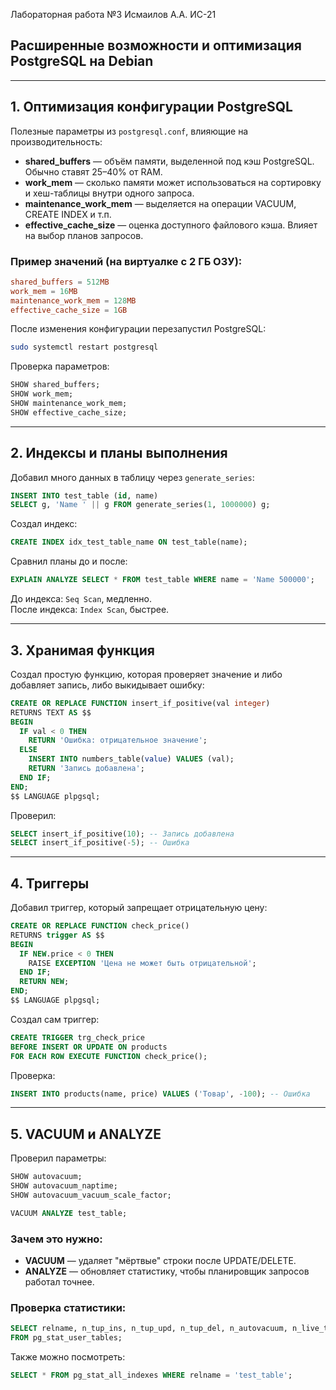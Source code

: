 Лабораторная работа №3 
Исмаилов А.А. ИС-21 
## Расширенные возможности и оптимизация PostgreSQL на Debian


---

## 1. Оптимизация конфигурации PostgreSQL

Полезные параметры из `postgresql.conf`, влияющие на производительность:

- **shared_buffers** — объём памяти, выделенной под кэш PostgreSQL. Обычно ставят 25–40% от RAM.
- **work_mem** — сколько памяти может использоваться на сортировку и хеш-таблицы внутри одного запроса.
- **maintenance_work_mem** — выделяется на операции VACUUM, CREATE INDEX и т.п.
- **effective_cache_size** — оценка доступного файлового кэша. Влияет на выбор планов запросов.

### Пример значений (на виртуалке с 2 ГБ ОЗУ):

```conf
shared_buffers = 512MB
work_mem = 16MB
maintenance_work_mem = 128MB
effective_cache_size = 1GB
```

После изменения конфигурации перезапустил PostgreSQL:

```bash
sudo systemctl restart postgresql
```

Проверка параметров:

```sql
SHOW shared_buffers;
SHOW work_mem;
SHOW maintenance_work_mem;
SHOW effective_cache_size;
```

---

## 2. Индексы и планы выполнения

Добавил много данных в таблицу через `generate_series`:

```sql
INSERT INTO test_table (id, name)
SELECT g, 'Name ' || g FROM generate_series(1, 1000000) g;
```

Создал индекс:

```sql
CREATE INDEX idx_test_table_name ON test_table(name);
```

Сравнил планы до и после:

```sql
EXPLAIN ANALYZE SELECT * FROM test_table WHERE name = 'Name 500000';
```

До индекса: `Seq Scan`, медленно.  
После индекса: `Index Scan`, быстрее.

---

## 3. Хранимая функция

Создал простую функцию, которая проверяет значение и либо добавляет запись, либо выкидывает ошибку:

```sql
CREATE OR REPLACE FUNCTION insert_if_positive(val integer)
RETURNS TEXT AS $$
BEGIN
  IF val < 0 THEN
    RETURN 'Ошибка: отрицательное значение';
  ELSE
    INSERT INTO numbers_table(value) VALUES (val);
    RETURN 'Запись добавлена';
  END IF;
END;
$$ LANGUAGE plpgsql;
```

Проверил:

```sql
SELECT insert_if_positive(10); -- Запись добавлена
SELECT insert_if_positive(-5); -- Ошибка
```

---

## 4. Триггеры

Добавил триггер, который запрещает отрицательную цену:

```sql
CREATE OR REPLACE FUNCTION check_price()
RETURNS trigger AS $$
BEGIN
  IF NEW.price < 0 THEN
    RAISE EXCEPTION 'Цена не может быть отрицательной';
  END IF;
  RETURN NEW;
END;
$$ LANGUAGE plpgsql;
```

Создал сам триггер:

```sql
CREATE TRIGGER trg_check_price
BEFORE INSERT OR UPDATE ON products
FOR EACH ROW EXECUTE FUNCTION check_price();
```

Проверка:

```sql
INSERT INTO products(name, price) VALUES ('Товар', -100); -- Ошибка
```

---

## 5. VACUUM и ANALYZE

Проверил параметры:

```sql
SHOW autovacuum;
SHOW autovacuum_naptime;
SHOW autovacuum_vacuum_scale_factor;
```


```sql
VACUUM ANALYZE test_table;
```

### Зачем это нужно:
- **VACUUM** — удаляет "мёртвые" строки после UPDATE/DELETE.
- **ANALYZE** — обновляет статистику, чтобы планировщик запросов работал точнее.

### Проверка статистики:

```sql
SELECT relname, n_tup_ins, n_tup_upd, n_tup_del, n_autovacuum, n_live_tup
FROM pg_stat_user_tables;
```

Также можно посмотреть:

```sql
SELECT * FROM pg_stat_all_indexes WHERE relname = 'test_table';
